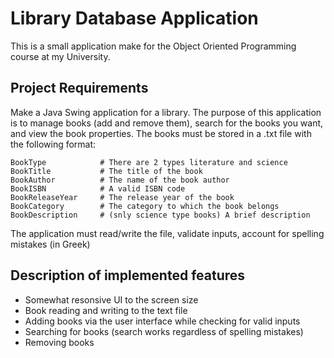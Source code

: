 # Library Database Application

This is a small application make for the Object Oriented Programming course at my University.

## Project Requirements

Make a Java Swing application for a library. The purpose of this application is to manage books (add and remove them), search for the books you want, and view the book properties. The books must be stored in a .txt file with the following format:

```
BookType            # There are 2 types literature and science
BookTitle           # The title of the book
BookAuthor          # The name of the book author
BookISBN            # A valid ISBN code
BookReleaseYear     # The release year of the book
BookCategory        # The category to which the book belongs
BookDescription     # (snly science type books) A brief description
```

The application must read/write the file, validate inputs, account for spelling mistakes (in Greek)

## Description of implemented features

- Somewhat resonsive UI to the screen size
- Book reading and writing to the text file
- Adding books via the user interface while checking for valid inputs
- Searching for books (search works regardless of spelling mistakes)
- Removing books
